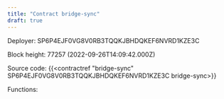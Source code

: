 ```yaml
---
title: "Contract bridge-sync"
draft: true
---
```

Deployer: SP6P4EJF0VG8V0RB3TQQKJBHDQKEF6NVRD1KZE3C


 



Block height: 77257 (2022-09-26T14:09:42.000Z)

Source code: {{<contractref "bridge-sync" SP6P4EJF0VG8V0RB3TQQKJBHDQKEF6NVRD1KZE3C bridge-sync>}}

Functions:


